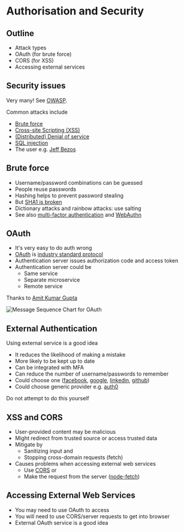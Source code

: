 
# Authorisation and Security


## Outline

* Attack types
* OAuth (for brute force)
* CORS (for XSS)
* Accessing external services


## Security issues

Very many! See [OWASP](https://www.owasp.org/index.php/Main_Page).

Common attacks include
* [Brute force](https://www.owasp.org/index.php/Brute_force_attack)
* [Cross-site Scripting (XSS)](https://www.owasp.org/index.php/Cross-site_Scripting_(XSS))
* [(Distributed) Denial of service](https://www.owasp.org/index.php/Denial_of_Service)
* [SQL injection](https://www.owasp.org/index.php/SQL_Injection)
* The user e.g. [Jeff Bezos](https://www.bbc.co.uk/news/technology-47253869)


## Brute force

* Username/password combinations can be guessed
* People reuse passwords
* Hashing helps to prevent password stealing
* But [SHA1 is broken](https://security.googleblog.com/2017/02/announcing-first-sha1-collision.html)
* Dictionary attacks and rainbow attacks: use salting
* See also [multi-factor authentication](https://en.wikipedia.org/wiki/Multi-factor_authentication) and [WebAuthn](https://www.w3.org/TR/webauthn/)


## OAuth

* It's very easy to do auth wrong
* [OAuth](https://oauth.net/) is [industry standard protocol](https://tools.ietf.org/html/rfc6749)
* Authentication server issues authorization code and access token
* Authentication server could be
  * Same service
  * Separate microservice
  * Remote service


Thanks to [Amit Kumar Gupta](https://stackoverflow.com/users/453767/amit-kumar-gupta)

![Message Sequence Chart for OAuth](https://i.stack.imgur.com/lrLe3.png)


## External Authentication

Using external service is a good idea
* It reduces the likelihood of making a mistake
* More likely to be kept up to date
* Can be integrated with MFA
* Can reduce the number of username/passwords to remember
* Could choose one ([facebook](https://developers.facebook.com/docs/facebook-login/), [google](https://developers.google.com/identity/), [linkedin](https://docs.microsoft.com/en-us/linkedin/shared/authentication/authentication), [github](https://developer.github.com/v3/auth/))
* Could choose generic provider e.g. [auth0](https://auth0.com/)

Do not attempt to do this yourself


## XSS and CORS

* User-provided content may be malicious
* Might redirect from trusted source or access trusted data
* Mitigate by
  * Sanitizing input and
  * Stopping cross-domain requests (fetch)
* Causes problems when accessing external web services
  * Use [CORS](https://developer.mozilla.org/en-US/docs/Web/HTTP/CORS) or
  * Make the request from the server ([node-fetch](https://www.npmjs.com/package/node-fetch))


## Accessing External Web Services

* You may need to use OAuth to access
* You will need to use CORS/server requests to get into browser
* External OAuth service is a good idea



